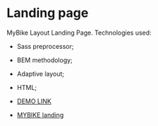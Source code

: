 # Landing page
MyBike Layout Landing Page.
Technologies used:
- Sass preprocessor;
- BEM methodology;
- Adaptive layout;
- HTML;

- [DEMO LINK](https://YevheniiKushnir.github.io/layout_landing-page/)
- [MYBIKE landing](https://www.figma.com/file/NZQAIydtHo5QkINyGLHNcq/BIKE-New-Version?node-id=0%3A1)


